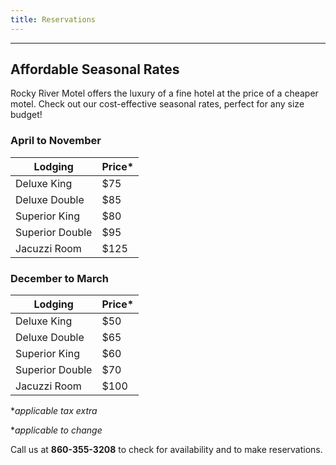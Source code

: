 ```yaml
---
title: Reservations
---
```

***
## Affordable Seasonal Rates

Rocky River Motel offers the luxury of a fine hotel at the price of a cheaper motel. Check out our cost-effective seasonal rates, perfect for any size budget!

### April to November
| Lodging         | Price* |
|-----------------|--------|
| Deluxe King     | $75    |
| Deluxe Double   | $85    |
| Superior King   | $80    |
| Superior Double | $95    |
| Jacuzzi Room    | $125   |

### December to March
| Lodging         | Price* |
|-----------------|--------|
| Deluxe King     | $50    |
| Deluxe Double   | $65    |
| Superior King   | $60    |
| Superior Double | $70    |
| Jacuzzi Room    | $100   |

**applicable tax extra*

**applicable to change*

Call us at **860-355-3208** to check for availability and to make reservations.